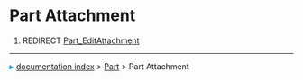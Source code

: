 # Part Attachment
1.  REDIRECT [Part_EditAttachment](Part_EditAttachment.md)



---
![](images/Right_arrow.png) [documentation index](../README.md) > [Part](Part_Workbench.md) > Part Attachment
